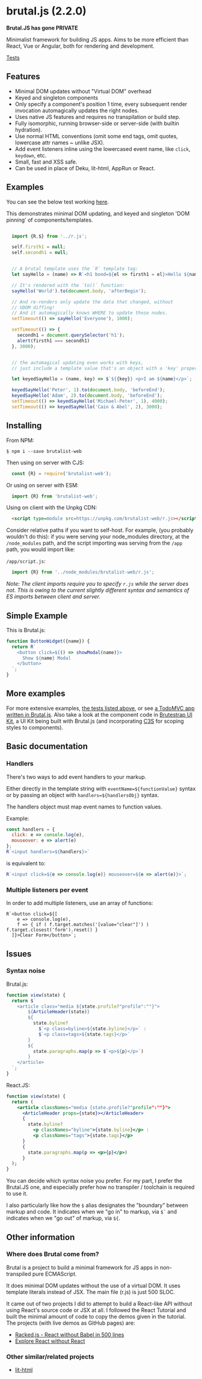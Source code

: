 # brutal.js (2.2.0)

**Brutal.JS has gone PRIVATE**

Minimalist framework for building JS apps. Aims to be more efficient than React, Vue or Angular, both for rendering and development.

[Tests](https://thiscris.com/brutal.js/tests/)

## Features

- Minimal DOM updates without "Virtual DOM" overhead
- Keyed and singleton components
- Only specify a component's position 1 time, every subsequent 
render invocation automagically updates the right nodes. 
- Uses native JS features and requires no transpilation or build step.
- Fully isomorphic, running browser-side or server-side (with builtin hydration).
- Use normal HTML conventions (omit some end tags, omit quotes, lowercase attr names ~ unlike JSX).
- Add event listeners inline using the lowercased event name, like `click`, `keydown`, etc.
- Small, fast and XSS safe. 
- Can be used in place of Deku, lit-html, AppRun or React.

## Examples

You can see the below test working [here](https://thiscris.com/brutal.js/tests/example_test.html).

This demonstrates minimal DOM updating, and keyed and singleton 'DOM pinning' of components/templates.

```jsx

  import {R,$} from '../r.js';

  self.firsth1 = null;
  self.secondh1 = null;


  // A brutal template uses the `R` template tag:
  let sayHello = (name) => R`<h1 bond=${el => firsth1 = el}>Hello ${name}</h1>`;

  // It's rendered with the `to()` function:
  sayHello('World').to(document.body, 'afterBegin');

  // And re-renders only update the data that changed, without
  // VDOM diffing!
  // And it automagically knows WHERE to update those nodes. 
  setTimeout(() => sayHello('Everyone'), 1000);

  setTimeout(() => { 
    secondh1 = document.querySelector('h1'); 
    alert(firsth1 === secondh1) 
  }, 3000);


  // the automagical updating even works with keys, 
  // just include a template value that's an object with a 'key' property

  let keyedSayHello = (name, key) => $`${{key}} <p>I am ${name}</p>`;

  keyedSayHello('Peter', 1).to(document.body, 'beforeEnd');
  keyedSayHello('Adam', 2).to(document.body, 'beforeEnd');
  setTimeout(() => keyedSayHello('Michael-Peter', 1), 4000);
  setTimeout(() => keyedSayHello('Cain & Abel', 2), 3000);
```

## Installing

From NPM:

```shell
$ npm i --save brutalist-web
```

Then using on server with CJS:

```JavaScript
  const {R} = require('brutalist-web');
```

Or using on server with ESM:

```JavaScript
  import {R} from 'brutalist-web';
```

Using on client with the Unpkg CDN:

```HTML
  <script type=module src=https://unpkg.com/brutalist-web/r.js></script>
```

Consider relative paths if you want to self-host.
For example, (you probably wouldn't do this): if you were serving your node_modules directory,
at the `/node_modules` path, and the script importing was serving from the `/app` path, you would import like:

`/app/script.js`:

```JavaScript
  import {R} from '../node_modules/brutalist-web/r.js';
```

*Note: The client imports require you to specify `r.js` while the server does not.
This is owing to the current slightly different syntax and semantics of ES imports
between client and server.*

## Simple Example

This is Brutal.js:

```JavaScript
function ButtonWidget({name}) {
  return R`
    <button click=${() => showModal(name)}>
      Show ${name} Modal
    </button>
  `;
}
```

## More examples

For more extensive examples, [the tests listed above](https://thiscris.com/brutal.js/tests/), or see [a TodoMVC app written in Brutal.js](https://github.com/crislin2046/rvanillatodo). Also take a look at the component code in [Brutestrap UI Kit](https://github.com/crislin2046/brutestrap), a UI Kit being built with Brutal.js (and incorporating [C3S](https://github.com/crislin2046/c3s) for scoping styles to components).

## Basic documentation

### Handlers 

There's two ways to add event handlers to your markup. 

Either directly in the template string with `eventName=${functionValue}` syntax or by passing an object with 
`handlers=${handlersObj}` syntax.

The handlers object must map event names to function values. 

Example:

```JavaScript
const handlers = {
  click: e => console.log(e),
  mouseover: e => alert(e)
};
R`<input handlers=${handlers}>`
```

is equivalent to:
```JavaScript
R`<input click=${e => console.log(e)} mouseover=${e => alert(e)}>`;
```

### Multiple listeners per event

In order to add multiple listeners, use an array of functions:

```JSX
R`<button click=${[
    e => console.log(e), 
    f => { if ( f.target.matches('[value="clear"]') ) f.target.closest('form').reset() }
  ]}>Clear Form</button>`;
  ```

## Issues

### Syntax noise

Brutal.js:

```jsx
function view(state) {
  return $`
    <article class="media ${state.profile?"profile":""}">
        ${ArticleHeader(state)}
        ${
          state.byline?
            $`<p class=byline>${state.byline}</p>` :
            $`<p class=tags>${state.tags}</p>`
        }
        ${
          state.paragraphs.map(p => $`<p>${p}</p>`)
        }
    </article>
  `;
}
```

React.JS:

```jsx
function view(state) {
  return (
    <article classNames="media {state.profile?"profile":""}">
      <ArticleHeader props={state}></ArticleHeader>
      {
        state.byline?
          <p classNames="byline">{state.byline}</p> :
          <p classNames="tags">{state.tags}</p>
      }
      {
        state.paragraphs.map(p => <p>{p}</p>)
      }
  );
}
```

You can decide which syntax noise you prefer. For my part, I prefer the Brutal.JS one, and especially prefer how no transpiler / toolchain is required to use it.

I also particularly like how the `$` alias designates the "boundary" between markup and code. It indicates when we "go in" to markup, 
via `` $` `` and indicates when we "go out" of markup, via `${`.

## Other information

### Where does Brutal come from?

Brutal is a project to build a minimal framework for JS apps in non-transpiled pure ECMAScript. 

It does minimal DOM updates without the use of a virtual DOM. It uses template literals instead of JSX. The main file (r.js) is just 500 SLOC. 

It came out of two projects I did to attempt to build a React-like API without using React's source code or JSX at all. I followed the React Tutorial and built the minimal amount of code to copy the demos given in the tutorial. The projects (with live demos as GitHub pages) are:

- [Racked.js - React without Babel in 500 lines](https://github.com/crislin2046/racked-js-react-without-babel-in-500-lines)
- [Explore React without React](https://github.com/crislin2046/explore-react-without-react)

### Other similar/related projects

- [lit-html](https://github.com/Polymer/lit-html)

